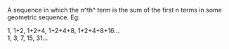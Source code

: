 A sequence in which the n^th^ term is the sum of the first n terms in
some geometric sequence. Eg:

1, 1+2, 1+2+4, 1+2+4+8, 1+2+4+8+16...\
 1, 3, 7, 15, 31...
